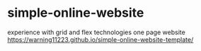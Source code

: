 # simple-online-website
experience with grid and flex technologies
one page website
https://warning11223.github.io/simple-online-website-template/
